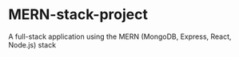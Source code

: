 # MERN-stack-project
A full-stack application using the MERN (MongoDB, Express, React, Node.js) stack
